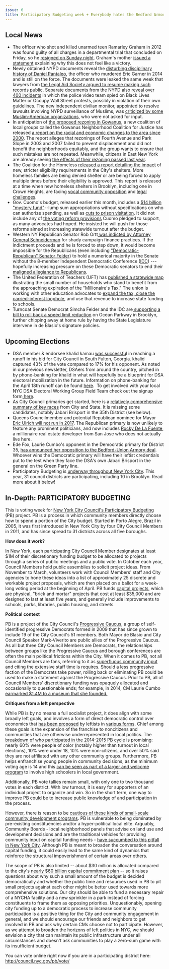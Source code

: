 ```yaml
---
issue: 6
title: Participatory Budgeting week + Everybody hates the Bedford Armory deal
---
```


## Local News
-   The officer who shot and killed unarmed teen Ramarley Graham in 2012 was found guilty of all charges in a departmental trial that concluded on Friday, so he [resigned on Sunday night](http://www.nydailynews.com/new-york/nypd-killed-ramarley-graham-quits-avoid-firing-article-1.3009945). Graham's mother [issued a statement](http://abc7ny.com/news/nypd-officer-in-ramarley-graham-shooting-resigns/1819784/) explaining why this does not feel like a victory.
-   Newly obtained NYPD documents reveal the [disturbing disciplinary history of Daniel Pantaleo](https://thinkprogress.org/daniel-pantaleo-records-75833e6168f3#.956tzkswo), the officer who murdered Eric Garner in 2014 and is still on the force. The documents were leaked the same week that lawyers from [the Legal Aid Society argued to resume making such records public](https://www.wsj.com/articles/lawyers-to-argue-for-public-access-to-police-discipline-1490051361). Separate documents from the NYPD also [reveal over 400 incidents](http://www.theverge.com/2017/3/22/15016984/nypd-video-surveillance-protests-occupy-black-lives-matter) in which the police video team spied on Black Lives Matter or Occupy Wall Street protests, possibly in violation of their own guidelines. The new independent civilian monitor, appointed to resolve lawsuits involving NYPD surveillance of Muslims, was [criticized by some Muslim-American organizations](http://observer.com/2017/03/nypd-commissioner-defends-independent-monitor-spying-muslim-democratic-club/), who were not asked for input.
-   In anticipation of [the proposed rezoning in Gowanus](http://citylimits.org/2017/03/23/gowanus-groups-unite-to-highlight-hopes-and-fears-around-proposed-rezoning/), a new coalition of local groups called the Gowanus Neighborhood Coalition for Justice has released [a report on the racial and economic changes to the area since 2000](https://www.documentcloud.org/documents/3522582-Survive-and-Thrive-FINAL22mar17.html). The report alleges that rezonings of Fourth Avenue and Park Slope in 2003 and 2007 failed to prevent displacement and did not benefit the neighborhoods equitably, and the group wants to ensure that such mistakes are not repeated. Meanwhile, citizens in East New York are already seeing [the effects of their rezoning passed last year](http://www.gothamgazette.com/city/6825-the-east-new-york-rezoning-one-year-later).
-   The Coalition for the Homeless [released a report detailing the impact](https://www.nytimes.com/2017/03/21/nyregion/nyc-coalition-for-the-homeless-report.html?referer=http://www.google.com/) of new, stricter eligibility requirements in the City's shelters. More homeless families are being denied shelter or are being forced to apply multiple times before their eligibility is approved. This report is released at a time when new homeless shelters in Brooklyn, including one in Crown Heights, are facing [vocal community opposition](https://patch.com/new-york/prospectheights/amp/26986948/crown-heights-homeless-shelter-may-not-open-wednesday-after-community-backlash) and [legal challenges](https://www.dnainfo.com/new-york/20170324/crown-heights/restraining-order-crown-heights-homeless-shelter-judge-halts-opening).
-   Gov. Cuomo's budget, released earlier this month, includes a [$14 billion "mystery fund"](http://www.nydailynews.com/news/politics/cuomo-proposed-budget-14b-mystery-funds-article-1.3003552)--lump sum appropriations without specifications on who can authorize spending, as well as [cuts to prison visitation](http://legislativegazette.com/archives/4783). It did not include any of [the voting reform provisions](http://www.gothamgazette.com/state/6823-cuomo-punts-voting-reform-to-after-the-budget) Cuomo pledged to support, as many advocates had hoped. He insisted he will push for those reforms aimed at increasing statewide turnout after the budget.
-   Western NY Republican Senator Rob Ortt[  was indicted by Attorney General Schneiderman](http://buffalonews.com/2017/03/22/albany-grand-jury-indicts-ortt-maziarz-felony-election-law-violations/) for shady campaign finance practices. If the indictment proceeds and he is forced to step down, it would become impossible for the Republicans (even including ["Democratic-Republican" Senator Felder](https://nyti.ms/2jEeKGj)) to hold a numerical majority in the Senate without the 8-member Independent Democratic Conference ([IDC](https://en.wikipedia.org/wiki/Independent_Democratic_Conference)) --- hopefully increasing pressure on these Democratic senators to end their [maligned allegiance to Republicans](http://www.villagevoice.com/news/albany-will-stay-broken-and-the-growing-independent-democratic-conference-is-a-big-reason-why-9612732).
-   The United Federation of Teachers (UFT) has [published a statewide map](http://www.uft.org/news/who-stands-gain-if-we-let-millionaires-tax-expire) illustrating the small number of households who stand to benefit from the approaching expiration of the "Millionaire's Tax." The union is working with other education advocates to [expand the tax, close the carried-interest loophole](http://legislativegazette.com/archives/4748), and use that revenue to increase state funding to schools.
-   Turncoat Senate Democrat Simcha Felder and the IDC are[  supporting a bill to roll back a speed limit reduction](http://nyc.streetsblog.org/2017/03/20/simcha-felder-wants-more-people-to-die-on-ocean-parkway/) on Ocean Parkway in Brooklyn, further chipping away at home rule by having the State Legislature intervene in de Blasio's signature policies.

## Upcoming Elections
-   DSA member & endorsee khalid kamau [was successfu](http://www.ajc.com/news/local-govt--politics/final-election-results-stonecrest-mayor-south-fulton-runoffs-other-metro-atlanta-votes/8OKNVwR8aNiQcKWylur6FK/)l in reaching a runoff in his bid for City Council in South Fulton, Georgia. khalid captured 43% of the vote compared to 17% for his opponent. As noted in our previous newsletter, DSAers from around the country, pitched in by phone-banking for khalid in what will hopefully be a blueprint for DSA electoral mobilization in the future. Information on phone-banking for the April 18th runoff can be found [here](http://www.dsausa.org/how_to_phone_bank_for_khalid_kamau).  To get involved with your local NYC DSA Electoral Working Group Field Team check out the signup form[  here](https://docs.google.com/forms/d/e/1FAIpQLSceENfK54GCFP6aZfwWtVWl1cT_3sLyoXdM349OtQlIHAoJCw/viewform?c=0&w=1&link_id=18&can_id=6a6e8c3494641b5f057399eaa02f0eaf&source=email-bkdsa-news-and-events-0317&email_referrer=bkdsa-news-and-events-0317&email_subject=bkdsa-news-and-events-0317).
-   As City Council primaries get started, here is a [relatively comprehensive summary of key races](http://cityandstateny.com/articles/politics/campaigns-and-elections/2017-new-york-city-council-primaries-by-district.html#.WNX7-RMrKoj) from City and State. It is missing some candidates, notably Jabari Brisport in the 35th District (see below).
-   Queens Councilmember and potential Republican nominee for Mayor [Eric Ulrich will not run in 2017](http://www.nydailynews.com/news/politics/queens-councilman-eric-ulrich-won-run-mayor-article-1.3003686). The Republican primary is now unlikely to feature any prominent politicians, and now includes [Rocky De La Fuente](https://www.nytimes.com/2017/03/23/nyregion/nyc-mayor-candidates-bo-dietl.html?_r=0), a millionaire real estate developer from San Jose who does not actually live here.
-   Ede Fox, Laurie Cumbo's opponent in the Democratic primary for District 35, [has announced her opposition to the Bedford-Union Armory deal](https://www.dnainfo.com/new-york/20170320/prospect-heights/cumbo-city-council-race-ede-fox-jabari-brisport). Whoever wins the Democratic primary will have their leftist credentials put to the test when they face the DSA's own Jabari Brisport in the general on the Green Party line.
-   Participatory Budgeting is [underway throughout New York City](https://www.brooklyneagle.com/articles/2017/3/24/tell-your-nyc-councilmember-how-spend-million-dollars). This year, 31 council districts are participating, including 10 in Brooklyn. Read more about it below!

## In-Depth: PARTICIPATORY BUDGETING

This is voting week for [New York City Council's Participatory Budgeting](http://council.nyc.gov/pb/) (PB) project. PB is a process in which community members directly choose how to spend a portion of the City budget. Started in Porto Alegre, Brazil in 2005, it was first introduced in New York City by four City Council Members in 2011, and has since spread to 31 districts across all five boroughs.

**How does it work?**

In New York, each participating City Council Member designates at least $1M of their discretionary funding budget to be allocated to projects through a series of public meetings and a public vote. In October each year, Council Members hold public assemblies to solicit project ideas. From November to March, volunteers work with Council Members' staff and City agencies to hone these ideas into a list of approximately 25 discrete and workable project proposals, which are then placed on a ballot for a week-long voting period at the beginning of April. PB funds [capital projects](http://www.ibo.nyc.ny.us/iboreports/IBOCBG.pdf), which are physical, "brick and mortar" projects that cost at least $35,000 and are designed to last at least five years, and generally include improvements to schools, parks, libraries, public housing, and streets.

**Political context**

PB is a project of the City Council's [Progressive Caucus](https://nycprogressives.com/), a group of self-identified progressive Democrats formed in 2009 that has since grown to include 19 of the City Council's 51 members. Both Mayor de Blasio and City Council Speaker Mark-Viverito are public allies of the Progressive Caucus. As all but three City Council Members are Democrats, the relationships between groups like the Progressive Caucus and borough conferences are often the main political frictions within the City. When it comes to PB, not all Council Members are fans, referring to it as [superfluous community input](http://www.gothamgazette.com/government/5946-participatory-budgeting-grows-in-nyc-why-isnt-every-council-member-doing-it) and citing the extensive staff time is requires. Should a less progressive faction of the Democrats take power, rolling back or eliminating PB could be used to make a statement against the Progressive Caucus. Prior to PB, all of Council Members' discretionary funding was opaquely allocated and occasionally to questionable ends; for example, in 2014, CM Laurie Cumbo [earmarked $1.4M to a museum that she founded.](http://www.politico.com/states/new-york/city-hall/story/2014/07/councilwoman-funds-expansion-of-museum-she-founded-014364)

**Critiques from a left perspective**

While PB is by no means a full socialist project, it does align with some broadly left goals, and involves a form of direct democratic control over economics that [has been proposed](https://en.wikipedia.org/wiki/Economic_democracy) by leftists in [various forms](https://en.wikipedia.org/wiki/Participatory_economics). Chief among these goals is the expansion of the franchise to noncitizens and communities that are otherwise underrepresented in local politics. The [breakdown of who participated in the 2014-2015 PB cycle](https://cdp.urbanjustice.org/sites/default/files/CDP.WEB.doc_Report_PBNYC_cycle4findings-district_20151021.pdf) is promising: nearly 60% were people of color (notably higher than turnout in local elections), 10% were under 18, 10% were non-citizens, and over 50% said they are not affiliated with any other community groups. Furthermore, PB helps enfranchise young people in community decisions, as the minimum voting age is 14 and this [can be seen as part of a larger and welcome program](https://www.nytimes.com/2015/06/17/nyregion/new-york-city-community-boards-welcome-teenage-members.html) to involve high schoolers in local government.

Additionally, PB vote tallies remain small, with only one to two thousand votes in each district. With low turnout, it is easy for supporters of an individual project to organize and win. So in the short term, one way to improve PB could be to increase public knowledge of and participation in the process.

However, there is reason to be [cautious of these kinds of small-scale community development programs](https://www.jacobinmag.com/2015/11/capitalism-small-is-beautiful-world-bank-imf-free-trade/). PB is vulnerable to being dominated by pre-existing constituencies and/or a hyper-political local elite. Arguably, Community Boards - local neighborhood panels that advise on land use and development decisions and are the traditional vehicles for providing community input on capital funding needs - [have succumbed to this pitfall in New York City](http://www.gothamgazette.com/index.php/government/6064-eyeing-diversity-new-push-for-demographic-data-on-community-board-members). Although PB is meant to broaden the conversation around capital funding, it could easily lead to the same kind of dynamics that reinforce the structural impoverishment of certain areas over others.

The scope of PB is also limited -- about $30 million is allocated compared to the city's [nearly $60 billion capital commitment plan ](http://council.nyc.gov/budget/how-nycs-budget-works/#capital-budget)-- so it raises questions about why such a small amount of the budget is decided democratically and whether the public time and resources used in PB to pit small projects against each other might be better used towards more comprehensive solutions. Our city should be able to fund a necessary repair of a NYCHA facility and a new sprinkler in a park instead of forcing constituents to frame them as opposing priorities. Unquestionably, opening city funding up to a democratic process to increase community participation is a positive thing for the City and community engagement in general, and we should encourage our friends and neighbors to get involved in PB and ask why certain CMs choose not to participate. However, as we attempt to broaden the horizons of left politics in NYC, we should envision a city that can maintain its public infrastructure under all circumstances and doesn't ask communities to play a zero-sum game with its insufficient budget.

You can vote online right now if you are in a participating district here: <http://council.nyc.gov/pb/vote/>
